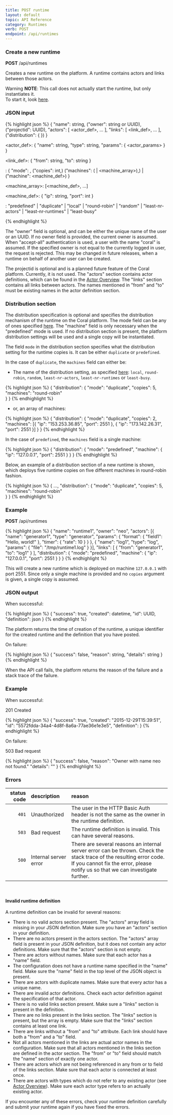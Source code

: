 ```yaml
---
title: POST runtime
layout: default
topic: API Reference
category: Runtimes
verb: POST
endpoint: /api/runtimes
---
```

<!--
   Licensed to the Apache Software Foundation (ASF) under one or more
   contributor license agreements.  See the NOTICE file distributed with
   this work for additional information regarding copyright ownership.
   The ASF licenses this file to You under the Apache License, Version 2.0
   (the "License"); you may not use this file except in compliance with
   the License.  You may obtain a copy of the License at

       http://www.apache.org/licenses/LICENSE-2.0

   Unless required by applicable law or agreed to in writing, software
   distributed under the License is distributed on an "AS IS" BASIS,
   WITHOUT WARRANTIES OR CONDITIONS OF ANY KIND, either express or implied.
   See the License for the specific language governing permissions and
   limitations under the License.
-->

### Create a new runtime

<div class="alert alert-info" role="alert"><strong>POST</strong> /api/runtimes</div>

Creates a new runtime on the platform. A runtime contains actors and links between those actors.

<div class="alert alert-warning" role="alert">
  <span class="glyphicon glyphicon-exclamation-sign" aria-hidden="true"></span>
  <span class="sr-only">Warning</span>
  <strong>NOTE</strong>:&nbsp;This call does not actually start the runtime, but only instantiates it.<br>To start it, look <a href="API-PATCH-runtime.html">here</a>.
</div>

### JSON input

{% highlight json %}
{
  "name": string,
  ("owner": string or UUID),
  ("projectid": UUID),
  "actors": [
     <actor_def>, ...
  ], "links": [
    <link_def>, ...
  ], 
  ("distribution": {
    <distribution>
  })
}

<actor_def>:
{
  "name": string,
  "type": string,
  "params": {
    <actor_params>
  }
}

<link_def>: 
{
  "from": string, "to": string
}

<distribution>:
{
  "mode": <mode>,
  ("copies": int,)
  ("machines": (<mode> | <machine_array>),) |
  ("machine": <machine_def>)
}

<machine_array>: [<machine_def>, ...]
  
<machine_def>:
{
  "ip": string,
  "port": int
}

<mode>: "predefined" | "duplicate" | 
  "local" | "round-robin" | 
  "random" | "least-nr-actors" | 
  "least-nr-runtimes" | "least-busy"

{% endhighlight %}

The "owner" field is optional, and can be either the unique name of the user or an UUID. If no owner field is provided, the current owner is assumed. When "accept-all" authentication is used, a user with the name "coral" is assumed. If the specified owner is not equal to the currently logged in user, the request is rejected. This may be changed in future releases, when a runtime on behalf of another user can be created.

The projectid is optional and is a planned future feature of the Coral platform. Currently, it is not used. The "actors" section contains actor definitions, which can be found in the [Actor Overview](Overview-ActorOverview.html). The "links" section contains all links between actors. The names mentioned in "from" and "to" must be existing names in the actor definition section.

### Distribution section

The distribution specification is optional and specifies the distribution mechanism of the runtime on the Coral platform. The mode field can be any of ones specified [here](Overview-Architecture#distribution).
The "machine" field is only necessary when the "predefined" mode is used. If no distribution section is present, the platform distribution settings will be used and a single copy will be instantiated.

The field `mode` in the distribution section specifies what the distribution setting for the runtime copies is. It can be either `duplicate` or `predefined`. 

In the case of `duplicate`, the `machines` field can either be:

-  The name of the distribution setting, as specified [here](Overview-Architecture.html#distribution): `local`, `round-robin`, `random`, `least-nr-actors`, `least-nr-runtimes` or `least-busy`.

{% highlight json %}
{
  "distribution": {
    "mode": "duplicate",
    "copies": 5,
    "machines": "round-robin"   
  }
}
{% endhighlight %}

- or, an array of machines:

{% highlight json %}
{
  "distribution": {
    "mode": "duplicate",
    "copies": 2,
    "machines": [{
      "ip": "153.253.36.85",
      "port": 2551
    }, {
      "ip": "173.142.26.31",
      "port": 2551
    }]
  }
}
{% endhighlight %}

In the case of `predefined`, the `machines` field is a single machine:

{% highlight json %}
{
  "distribution": {
    "mode": "predefined",
    "machine": {
      "ip": "127.0.0.1",
      "port": 2551
    }
  }
}
{% endhighlight %}

Below, an example of a distribution section of a new runtime is shown, which deploys five runtime copies on five different machines in round-robin fashion.

{% highlight json %}
{
   ...,
   "distribution": {
      "mode": "duplicate",
      "copies": 5,
      "machines": "round-robin"   
   }
}
{% endhighlight %}


### Example

<div class="alert alert-info" role="alert"><strong>POST</strong> /api/runtimes</div>

{% highlight json %}
{
  "name": "runtime1",
  "owner": "neo",
  "actors": [{
    "name": "generator1",
    "type": "generator",
      "params": {
        "format": {
          "field1": "Hello, world!"
        }, "timer": {
          "rate": 10
        }
      }
    }, {
      "name": "log1",
      "type": "log",
      "params": {
        "file": "/tmp/runtime1.log"
      }
  }], "links": [
    { "from": "generator1", "to": "log1" }
  ], 
  "distribution": {
    "mode": "predefined",
      "machine": {
        "ip": "127.0.0.1",
        "port": 2551
      }
    }
}
{% endhighlight %}

This will create a new runtime which is deployed on machine `127.0.0.1` with port 2551. Since only a single machine is provided and no `copies` argument is given, a single copy is assumed.

### JSON output

When successful:

{% highlight json %}
{
  "success": true,
  "created": datetime,
  "id": UUID,
  "definition": json
}
{% endhighlight %}

The platform returns the time of creation of the runtime, a unique identifier for the created runtime and the definition that you have posted.

On failure:

{% highlight json %}
{
  "success": false,
  "reason": string,
  "details": string
}
{% endhighlight %}

When the API call fails, the platform returns the reason of the failure and a stack trace of the failure. 

### Example

When successful:

<div class="alert alert-success">201 Created</div>

{% highlight json %}
{
  "success": true,
  "created": "2015-12-29T15:39:51",
  "id": "5572fdda-34a4-4d8f-8a6a-77ae36e1e3e5",
  "definition": <json definition>
}
{% endhighlight %}

On failure:

<div class="alert alert-danger">503 Bad request</div>

{% highlight json %}
{
  "success": false,
  "reason": "Owner with name neo not found."
  "details": "<stacktrace>"
}
{% endhighlight %}

### Errors

status code | description | reason
---: | :--- | :---
`401` | Unauthorized | The user in the HTTP Basic Auth header is not the same as the owner in the runtime definition.
`503` | Bad request | The runtime definition is invalid. This can have several reasons.
`500` | Internal server error | There are several reasons an internal server error can be thrown. Check the stack trace of the resulting error code. If you cannot fix the error, please notify us so that we can investigate further.

<br>

#### Invalid runtime definition

A runtime definition can be invalid for several reasons:

- There is no valid actors section present. The "actors" array field is missing in your JSON definition. Make sure you have an "actors" section in your definition.
- There are no actors present in the actors section. The "actors" array field is present in your JSON definition, but it does not contain any actor definitions. Make sure that the "actors" section is not empty.
- There are actors without names. Make sure that each actor has a "name" field.
- The configuration does not have a runtime name specified in the "name" field. Make sure the "name" field in the top level of the JSON object is present.
- There are actors with duplicate names. Make sure that every actor has a unique name.
- There are invalid actor definitions. Check each actor definition against the specification of that actor.
- There is no valid links section present. Make sure a "links" section is present in the definition.
- There are no links present in the links section. The "links" section is present, but the array is empty. Make sure that the "links" section contains at least one link.
- There are links without a "from" and "to" attribute. Each link should have both a "from" and a "to" field.
- Not all actors mentioned in the links are actual actor names in the configuration. Make sure that all actors mentioned in the links section are defined in the actor section. The "from" or "to" field should match the "name" section of exactly one actor.
- There are actors which are not being referenced in any from or to field of the links section. Make sure that each actor is connected at least once.
- There are actors with types which do not refer to any existing actor (see [Actor Overview](Overview-ActorOverview.html)). Make sure each actor type refers to an actually existing actor. 

If you encounter any of these errors, check your runtime definition carefully and submit your runtime again if you have fixed the errors.
